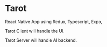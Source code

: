 # Tarot
React Native App using Redux, Typescript, Expo,

Tarot Client will handle the UI.

Tarot Server will handle AI backend.

